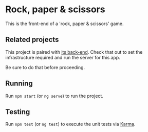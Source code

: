 # Rock, paper & scissors

This is the front-end of a 'rock, paper & scissors' game.

## Related projects

This project is paired with [its back-end](https://github.com/jobosk/rps-service).
Check that out to set the infrastructure required and run the server for this app.

Be sure to do that before proceeding.

## Running

Run `npm start` (or `ng serve`) to run the project.

## Testing

Run `npm test` (or `ng test`) to execute the unit tests via [Karma](https://karma-runner.github.io).
